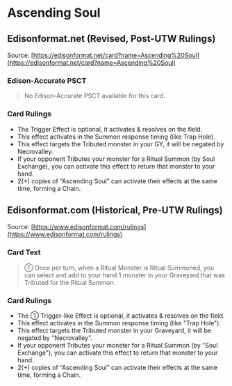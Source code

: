 # Ascending Soul

## Edisonformat.net (Revised, Post-UTW Rulings)

Source: [https://edisonformat.net/card?name=Ascending%20Soul](https://edisonformat.net/card?name=Ascending%20Soul)

### Edison-Accurate PSCT

> No Edison-Accurate PSCT available for this card.

### Card Rulings

*   The Trigger Effect is optional, it activates & resolves on the field.
*   This effect activates in the Summon response timing (like Trap Hole).
*   This effect targets the Tributed monster in your GY, it will be negated by Necrovalley.
*   If your opponent Tributes your monster for a Ritual Summon (by Soul Exchange), you can activate this effect to return that monster to your hand.
*   2(+) copies of “Ascending Soul” can activate their effects at the same time, forming a Chain.


## Edisonformat.com (Historical, Pre-UTW Rulings)

Source: [https://www.edisonformat.com/rulings](https://www.edisonformat.com/rulings)

### Card Text

> ① Once per turn, when a Ritual Monster is Ritual Summoned, you can select and add to your hand 1 monster in your Graveyard that was Tributed for the Ritual Summon.

### Card Rulings

*   The ① Trigger-like Effect is optional, it activates & resolves on the field.
*   This effect activates in the Summon response timing (like "Trap Hole").
*   This effect targets the Tributed monster in your Graveyard, it will be negated by "Necrovalley".
*   If your opponent Tributes your monster for a Ritual Summon (by "Soul Exchange"), you can activate this effect to return that monster to your hand.
*   2(+) copies of “Ascending Soul” can activate their effects at the same time, forming a Chain.


